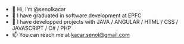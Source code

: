 - 👋 Hi, I’m @senolkacar
- 👀 I have graduated in software development at EPFC
- 🌱 I have developped projects with JAVA / ANGULAR / HTML / CSS / JAVASCRIPT / C# / PHP
- 📫 You can reach me at kacar.senol@gmail.com

<!---
senolkacar/senolkacar is a ✨ special ✨ repository because its `README.md` (this file) appears on your GitHub profile.
You can click the Preview link to take a look at your changes.
--->
